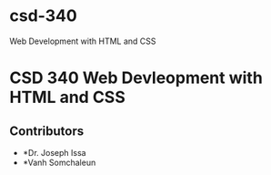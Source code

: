 # csd-340
Web Development with HTML and CSS
# CSD 340 Web Devleopment with HTML and CSS
## Contributors 
- *Dr. Joseph Issa
- *Vanh Somchaleun
